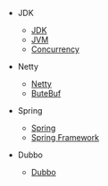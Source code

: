 


- JDK
    - [JDK](/docs/JDK/JDK.md)
    - [JVM](/docs/JDK/JVM.md)
    - [Concurrency](/docs/JDK/Concurrency.md)

- Netty
    - [Netty](/docs/Netty/Netty/README.md)
    - [ButeBuf](/docs/Netty/ByteBuf/README.md)
    

- Spring
    - [Spring](/docs/Spring/Spring.md)
    - [Spring Framework](/docs/Spring/Spring_Framework.md)

- Dubbo
    - [Dubbo](/docs/Dubbo/Dubbo.md)